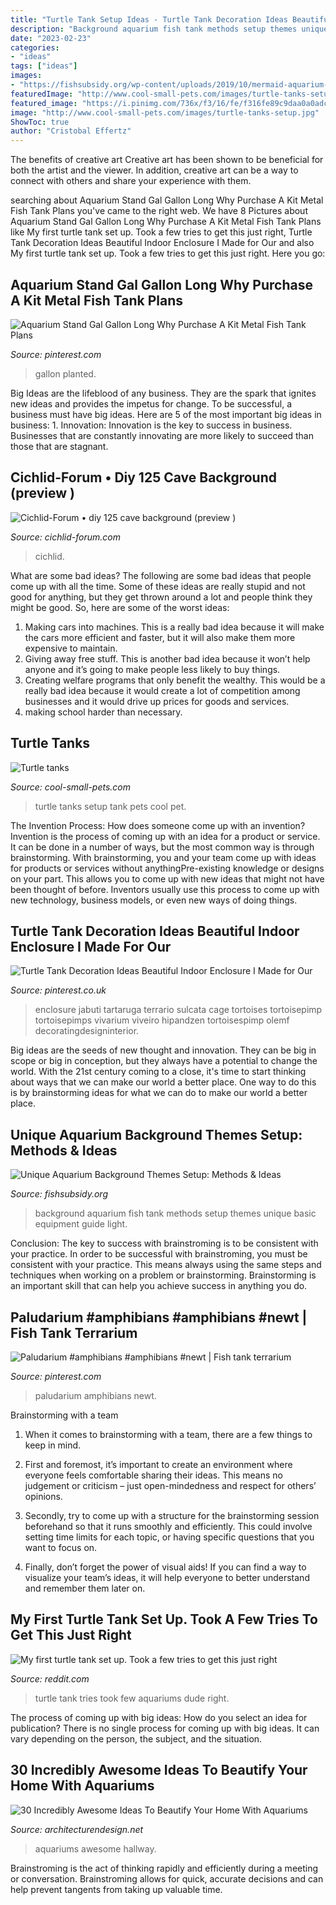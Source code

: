 ```yaml
---
title: "Turtle Tank Setup Ideas - Turtle Tank Decoration Ideas Beautiful Indoor Enclosure I Made For Our"
description: "Background aquarium fish tank methods setup themes unique basic equipment guide light"
date: "2023-02-23"
categories:
- "ideas"
tags: ["ideas"]
images:
- "https://fishsubsidy.org/wp-content/uploads/2019/10/mermaid-aquarium-background-6.jpg"
featuredImage: "http://www.cool-small-pets.com/images/turtle-tanks-setup.jpg"
featured_image: "https://i.pinimg.com/736x/f3/16/fe/f316fe89c9daa0a0adc1a17689a659a8.jpg"
image: "http://www.cool-small-pets.com/images/turtle-tanks-setup.jpg"
ShowToc: true
author: "Cristobal Effertz"
---
```



The benefits of creative art
Creative art has been shown to be beneficial for both the artist and the viewer. In addition, creative art can be a way to connect with others and share your experience with them.

	

		
searching about Aquarium Stand Gal Gallon Long Why Purchase A Kit Metal Fish Tank Plans you've came to the right web. We have 8 Pictures about Aquarium Stand Gal Gallon Long Why Purchase A Kit Metal Fish Tank Plans like My first turtle tank set up. Took a few tries to get this just right, Turtle Tank Decoration Ideas Beautiful Indoor Enclosure I Made for Our and also My first turtle tank set up. Took a few tries to get this just right. Here you go:
		
    
## Aquarium Stand Gal Gallon Long Why Purchase A Kit Metal Fish Tank Plans

<img loading=lazy src="https://i.pinimg.com/736x/f3/16/fe/f316fe89c9daa0a0adc1a17689a659a8.jpg" onerror="this.onerror=null;this.src='https://tse2.mm.bing.net/th?id=OIP.cEtCKvxbG2QgQ3SJPWHQpAHaEK&amp;pid=15.1';" alt="Aquarium Stand Gal Gallon Long Why Purchase A Kit Metal Fish Tank Plans">

_Source: pinterest.com_

>gallon planted. 

	

Big Ideas are the lifeblood of any business. They are the spark that ignites new ideas and provides the impetus for change. To be successful, a business must have big ideas. Here are 5 of the most important big ideas in business: 1. Innovation: Innovation is the key to success in business. Businesses that are constantly innovating are more likely to succeed than those that are stagnant. 
    
## Cichlid-Forum • Diy 125 Cave Background (preview )

<img loading=lazy src="http://i.imgur.com/02CJFuz.jpg" onerror="this.onerror=null;this.src='https://tse4.mm.bing.net/th?id=OIP.1VN9H-3CnpYjJKBxn6BaXQHaEK&amp;pid=15.1';" alt="Cichlid-Forum • diy 125 cave background (preview )">

_Source: cichlid-forum.com_

>cichlid. 

	

What are some bad ideas?
The following are some bad ideas that people come up with all the time. Some of these ideas are really stupid and not good for anything, but they get thrown around a lot and people think they might be good. So, here are some of the worst ideas:
1) Making cars into machines. This is a really bad idea because it will make the cars more efficient and faster, but it will also make them more expensive to maintain.
2) Giving away free stuff. This is another bad idea because it won’t help anyone and it’s going to make people less likely to buy things.
3) Creating welfare programs that only benefit the wealthy. This would be a really bad idea because it would create a lot of competition among businesses and it would drive up prices for goods and services.
4) making school harder than necessary.

    
## Turtle Tanks

<img loading=lazy src="http://www.cool-small-pets.com/images/turtle-tanks-setup.jpg" onerror="this.onerror=null;this.src='https://tse4.mm.bing.net/th?id=OIP.NiYPNmpZhowQfW87ggMfsQHaFk&amp;pid=15.1';" alt="Turtle tanks">

_Source: cool-small-pets.com_

>turtle tanks setup tank pets cool pet. 

	

The Invention Process: How does someone come up with an invention?
Invention is the process of coming up with an idea for a product or service. It can be done in a number of ways, but the most common way is through brainstorming. With brainstorming, you and your team come up with ideas for products or services without anythingPre-existing knowledge or designs on your part. This allows you to come up with new ideas that might not have been thought of before. Inventors usually use this process to come up with new technology, business models, or even new ways of doing things.

    
## Turtle Tank Decoration Ideas Beautiful Indoor Enclosure I Made For Our

<img loading=lazy src="https://i.pinimg.com/736x/8b/04/34/8b043496588fbf4ba3140c544fd435bd.jpg" onerror="this.onerror=null;this.src='https://tse4.mm.bing.net/th?id=OIP.f3RYRdPOWrgGQVRYRXZW3wHaJ3&amp;pid=15.1';" alt="Turtle Tank Decoration Ideas Beautiful Indoor Enclosure I Made for Our">

_Source: pinterest.co.uk_

>enclosure jabuti tartaruga terrario sulcata cage tortoises tortoisepimp tortoisepimps vivarium viveiro hipandzen tortoisespimp olemf decoratingdesigninterior. 

	

Big ideas are the seeds of new thought and innovation. They can be big in scope or big in conception, but they always have a potential to change the world. With the 21st century coming to a close, it's time to start thinking about ways that we can make our world a better place. One way to do this is by brainstorming ideas for what we can do to make our world a better place.

    
## Unique Aquarium Background Themes Setup: Methods &amp; Ideas

<img loading=lazy src="https://fishsubsidy.org/wp-content/uploads/2019/10/mermaid-aquarium-background-6.jpg" onerror="this.onerror=null;this.src='https://tse2.mm.bing.net/th?id=OIP.8bBooF5zm2jxpar4v6dS5QHaEK&amp;pid=15.1';" alt="Unique Aquarium Background Themes Setup: Methods &amp; Ideas">

_Source: fishsubsidy.org_

>background aquarium fish tank methods setup themes unique basic equipment guide light. 

	

Conclusion: The key to success with brainstroming is to be consistent with your practice.
In order to be successful with brainstroming, you must be consistent with your practice. This means always using the same steps and techniques when working on a problem or brainstorming. Brainstorming is an important skill that can help you achieve success in anything you do.

    
## Paludarium #amphibians #amphibians #newt | Fish Tank Terrarium

<img loading=lazy src="https://i.pinimg.com/736x/23/90/a0/2390a0de5389a938b62b32e83759570b.jpg" onerror="this.onerror=null;this.src='https://tse3.mm.bing.net/th?id=OIP.DYPPghJgNSXLiRgkiBaAtgHaJ4&amp;pid=15.1';" alt="Paludarium #amphibians #amphibians #newt | Fish tank terrarium">

_Source: pinterest.com_

>paludarium amphibians newt. 

	

Brainstorming with a team
1. When it comes to brainstorming with a team, there are a few things to keep in mind.
2. First and foremost, it’s important to create an environment where everyone feels comfortable sharing their ideas. This means no judgement or criticism – just open-mindedness and respect for others’ opinions.

3. Secondly, try to come up with a structure for the brainstorming session beforehand so that it runs smoothly and efficiently. This could involve setting time limits for each topic, or having specific questions that you want to focus on.

4. Finally, don’t forget the power of visual aids! If you can find a way to visualize your team’s ideas, it will help everyone to better understand and remember them later on.

    
## My First Turtle Tank Set Up. Took A Few Tries To Get This Just Right

<img loading=lazy src="https://i.redd.it/v7rtxl20l4951.jpg" onerror="this.onerror=null;this.src='https://tse3.mm.bing.net/th?id=OIP.Dd1RMt0uiM-cVwzuMoWBbwHaEK&amp;pid=15.1';" alt="My first turtle tank set up. Took a few tries to get this just right">

_Source: reddit.com_

>turtle tank tries took few aquariums dude right. 

	

The process of coming up with big ideas: How do you select an idea for publication?
There is no single process for coming up with big ideas. It can vary depending on the person, the subject, and the situation.

    
## 30 Incredibly Awesome Ideas To Beautify Your Home With Aquariums

<img loading=lazy src="http://cdn.architecturendesign.net/wp-content/uploads/2014/09/2127.jpg" onerror="this.onerror=null;this.src='https://tse2.mm.bing.net/th?id=OIP.GLZsxEt2JaMRT6kDl4In8QHaFj&amp;pid=15.1';" alt="30 Incredibly Awesome Ideas To Beautify Your Home With Aquariums">

_Source: architecturendesign.net_

>aquariums awesome hallway. 

	

Brainstroming is the act of thinking rapidly and efficiently during a meeting or conversation. Brainstroming allows for quick, accurate decisions and can help prevent tangents from taking up valuable time.

